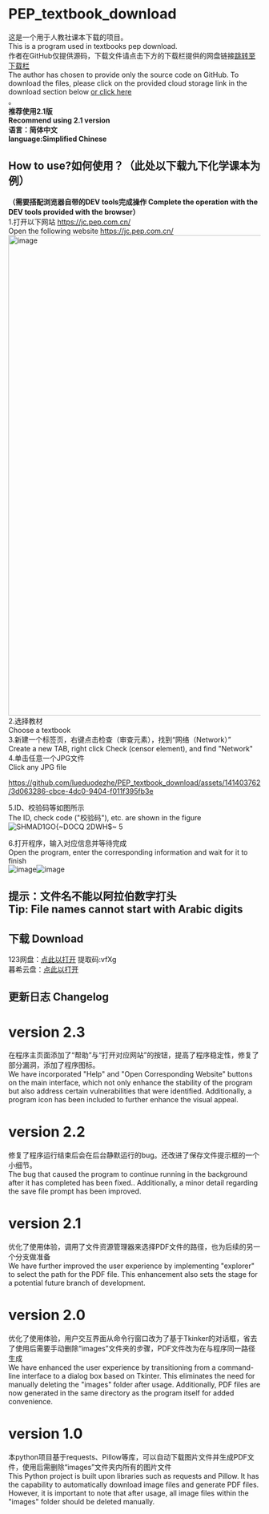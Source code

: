 # PEP_textbook_download
这是一个用于人教社课本下载的项目。  
This is a program used in textbooks pep download.  
作者在GitHub仅提供源码，下载文件请点击下方的下载栏提供的网盘链接[跳转至下载栏](https://github.com/lueduodezhe/PEP_textbook_download#%E4%B8%8B%E8%BD%BD-download)  
The author has chosen to provide only the source code on GitHub. To download the files, please click on the provided cloud storage link in the download section below [or click here](https://github.com/lueduodezhe/PEP_textbook_download#%E4%B8%8B%E8%BD%BD-download)  
。  
**推荐使用2.1版  
Recommend using 2.1 version**  
**语言：简体中文   
language:Simplified Chinese**  
## How to use?如何使用？（此处以下载九下化学课本为例）
**（需要搭配浏览器自带的DEV tools完成操作 Complete the operation with the DEV tools provided with the browser）**   
1.打开以下网站 https://jc.pep.com.cn/  
Open the following website https://jc.pep.com.cn/  
<img width="960" alt="image" src="https://github.com/lueduodezhe/PEP_textbook_download/assets/141403762/4de369d0-b32c-4399-8cd6-00c138183c1a">  
2.选择教材    
Choose a textbook  
3.新建一个标签页，右键点击检查（审查元素），找到“网络（Network）”     
Create a new TAB, right click Check (censor element), and find "Network"  
4.单击任意一个JPG文件  
Click any JPG file  


https://github.com/lueduodezhe/PEP_textbook_download/assets/141403762/3d063286-cbce-4dc0-9404-f011f395fb3e


5.ID、校验码等如图所示  
The ID, check code ("校验码"), etc. are shown in the figure  
![SHMAD1GO{~DOCQ 2DWH$~ 5](https://github.com/lueduodezhe/PEP_textbook_download/assets/141403762/6528c3b5-eff4-4aaf-8cc8-9354939e0d73)

6.打开程序，输入对应信息并等待完成  
Open the program, enter the corresponding information and wait for it to finish  
![image](https://github.com/lueduodezhe/PEP_textbook_download/assets/141403762/a04f2342-5a4b-48d3-a58c-3339ce486c10)![image](https://github.com/lueduodezhe/PEP_textbook_download/assets/141403762/602a80a6-1c1b-4d6b-95b1-8addebbd63be)


**提示：文件名不能以阿拉伯数字打头   
Tip: File names cannot start with Arabic digits**
------
## 下载 Download  
123网盘：[点此以打开](https://www.123pan.com/s/ICnzVv-PYagh.html) 提取码:vfXg  
暮希云盘：[点此以打开](https://pan.xiaomuxi.cn/s/YeWhz)  

## 更新日志 Changelog    
# version 2.3    
在程序主页面添加了“帮助”与“打开对应网站”的按钮，提高了程序稳定性，修复了部分漏洞，添加了程序图标。    
We have incorporated "Help" and "Open Corresponding Website" buttons on the main interface, which not only enhance the stability of the program but also address certain vulnerabilities that were identified. Additionally, a program icon has been included to further enhance the visual appeal.    
# version 2.2
修复了程序运行结束后会在后台静默运行的bug。还改进了保存文件提示框的一个小细节。	   
The bug that caused the program to continue running in the background after it has completed has been fixed.. Additionally, a minor detail regarding the save file prompt has been improved.    
# version 2.1      
优化了使用体验，调用了文件资源管理器来选择PDF文件的路径，也为后续的另一个分支做准备  
We have further improved the user experience by implementing "explorer" to select the path for the PDF file. This enhancement also sets the stage for a potential future branch of development.
# version 2.0     
优化了使用体验，用户交互界面从命令行窗口改为了基于Tkinker的对话框，省去了使用后需要手动删除“images”文件夹的步骤，PDF文件改为在与程序同一路径生成  
We have enhanced the user experience by transitioning from a command-line interface to a dialog box based on Tkinter. This eliminates the need for manually deleting the "images" folder after usage. Additionally, PDF files are now generated in the same directory as the program itself for added convenience.    
# version 1.0  
本python项目基于requests、Pillow等库，可以自动下载图片文件并生成PDF文件，使用后需删除“images”文件夹内所有的图片文件  
This Python project is built upon libraries such as requests and Pillow. It has the capability to automatically download image files and generate PDF files. However, it is important to note that after usage, all image files within the "images" folder should be deleted manually.
